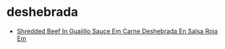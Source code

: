 # deshebrada

 * [Shredded Beef In Guajillo Sauce Em Carne Deshebrada En Salsa Roja Em](../../index/s/shredded-beef-in-guajillo-sauce-em-carne-deshebrada-en-salsa-roja-em-242595.json)
